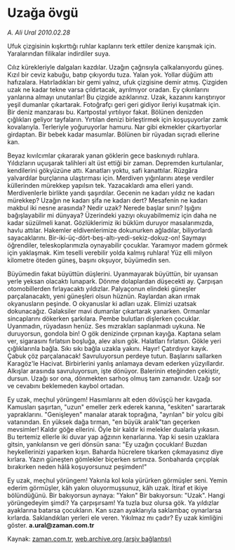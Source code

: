 # Uzağa övgü

*A. Ali Ural 2010.02.28*

<tr><td class="metin" colspan="2" style="padding-top: 20px; padding-left: 5px; ">Ufuk çizgisinin kışkırttığı ruhlar kaplarını terk ettiler denize karışmak için. Yaralarından filikalar indirdiler suya.</td></tr><tr><td class="metin" colspan="2" style="padding-top: 20px; padding-left: 5px; "><p>Cılız kürekleriyle dalgaları kazdılar. Uzağın çağrısıyla çalkalanıyordu güneş. Kızıl bir ceviz kabuğu, batıp çıkıyordu tuza. Yalan yok. Yollar düğüm attı hafızalara. Hatırladıkları bir gemi yalnız, ufuk çizgisine demir atmış. Çizgiden uzak ne kadar tekne varsa çıldırtacak, ayrılmıyor oradan. Ey çıkınlarını yanlarına almayı unutanlar! Bu çizgide azıklarınız. Uzak, kazanını karıştırıyor yeşil dumanlar çıkartarak. Fotoğrafçı geri geri gidiyor ileriyi kuşatmak için. Bir deniz manzarası bu. Kartpostal yırtılıyor fakat. Bölünen denizden çığlıkları geliyor tayfaların. Yırtılan denizi birleştirmek için koşuşuyorlar zamk kovalarıyla. Terleriyle yoğuruyorlar hamuru. Nar gibi ekmekler çıkartıyorlar girdaptan. Bir bebek kadar masumlar. Bölünen bir rüyadan sıçradı ellerine kan.
<p>Beyaz kıvılcımlar çıkararak yanan göklerin gece baskınıydı ruhlara. Yıldızların uçuşarak talihleri alt üst ettiği bir zaman. Depremden kurtulanlar, kendilerini gökyüzüne attı. Kanatları yoktu, safi kanattılar. Rüzgâra yalvardılar burçlarına ulaştırması için. Merdiven yığınlarını ateşe verdiler küllerinden mürekkep yapılsın tek. Yazacaklardı ama elleri yandı. Merdivenlerle birlikte yandı şaşırdılar. Gecenin ne kadarı yıldız ne kadarı mürekkep? Uzağın ne kadarı şifa ne kadarı dert? Mesafenin ne kadarı makbul iki nesne arasında? Nedir uzak? Nerede başlar sınırı? Işığını bağışlayabilir mi dünyaya? Üzerindeki yazıyı okuyabilmemiz için daha ne kadar süzülmeli kanat. Gözlüklerimiz iki büklüm duruyor masalarımızda, havlu attılar. Hakemler eldivenlerimize dokunurken ağladılar, biliyorlardı sayacaklarını. Bir-iki-üç-dört-beş-altı-yedi-sekiz-dokuz-on! Saymayı öğrendiler, teleskoplarımızla oynayabilir çocuklar. Yaramıyor madem görmek için yaklaşmak. Kim teselli verebilir yolda kalmış ruhlara! Yüz elli milyon kilometre öteden güneş, başını okşuyor, büyümedin sen.
<p>Büyümedin fakat büyüttün düşlerini. Uyanmayarak büyüttün, bir uyansan yerle yeksan olacaktı lunapark. Dönme dolaplardan düşecekti ay. Çarpışan otomobillerden fırlayacaktı yıldızlar. Palyaçonun elindeki güneşler parçalanacaktı, yeni güneşleri olsun hüznün. Raylardan akan ırmak okyanusların peşinde. O okyanuslar ki adları uzak. Elimizi uzatsak dokunacağız. Galaksiler mavi dumanlar çıkartarak yanarken. Ormanlar sincaplarını dökerken şarkılara. Pembe bulutları dişlerken çocuklar. Uyanmadın, rüyadasın henüz. Ses mızrakları saplanmadı uykuna. Ne duruyorsun, gondola bin! O gök denizinde çırpınan kayığa. Kaptana selam ver, sigarasını fırlatsın boşluğa, alev alsın gök. Halatları fırlatsın. Gökle yeri çığlıklarınla bağla. Sıkı sıkı bağla uzakla yakını. Hayır! Çatırdıyor kayık. Çabuk çöz parçalanacak! Savruluyorsun perdeye tutun. Başlarını sallarken Karagöz'le Hacivat. Birbirlerini yanlış anlamaya devam ederken yüzyıllardır. Alkışlar arasında savruluyorsun, işte dönüyor. Balerinin eteğinden çekiştir, dursun. Uzağı sor ona, dönmekten sarhoş olmuş tam zamanıdır. Uzağı sor ve cevabını beklemeden kaybol ortadan. 
<p>Ey uzak, meçhul yörüngem! Hasımlarını alt eden dövüşçü her kavgada. Kamusları şaşırtan, "uzun" emeller zerk ederek kanına, "eskiten" sarartarak yapraklarını. "Genişleyen" manalar atarak toprağına, "ayrılan" bir yolcu gibi vatanından. En yüksek dağa tırman, "en büyük aralık"tan geçerken mevsimler! Kaldır göğe ellerini. Öyle bir kaldır ki melekler dualarla yıkasın. Bu tertemiz ellerle iki duvar yap ağzının kenarlarına. Yap ki sesin uzaklara gitsin, yankılansın ve geri dönsün sana: "Ey uzağın çocukları! Buzdan heykellerinizi yaparken kışın. Baharda hücrelere tıkarken çıkmayasınız diye kırlara. Yazın güneşten gömlekler biçerken sırtınıza. Sonbaharda çırçıplak bırakırken neden hâlâ koşuyorsunuz peşimden!"
<p>Ey uzak, meçhul yörüngem! Yakınla kol kola yürürken görmüşler seni. Yemin ederim görmüşler, kâh yakın oluyormuşsunuz, kâh uzak. İtiraf et ikiye bölündüğünü. Bir bakıyorsun aynaya: "Yakın" Bir bakıyorsun: "Uzak". Hangi yörüngedeyim şimdi? Ya çarpışırsam! Ya tuzla buz olursa gök. Ya yıldızlar ayaklarına batarsa çocukların. Kan sızan ayaklarıyla saklambaç oynarlarsa kırlarda. Saklandıkları yerleri ele veren. Yıkılmaz mı çadır? Ey uzak kimliğini göster. <b>a.ural@zaman.com.tr</b><br/></p></p></p></p></p></td></tr>

Kaynak: [zaman.com.tr](http://zaman.com.tr/yazar.do?yazino=956279), [web.archive.org (arşiv bağlantısı)](http://web.archive.org/web/20100304175700/http://zaman.com.tr:80/yazar.do?yazino=956279)
